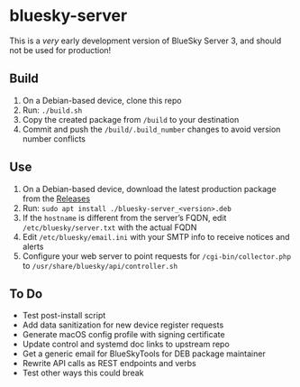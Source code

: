 # bluesky-server

This is a _very_ early development version of BlueSky Server 3, and should not be used for production!

## Build

1. On a Debian-based device, clone this repo
1. Run: `./build.sh`
1. Copy the created package from `/build` to your destination
1. Commit and push the `/build/.build_number` changes to avoid version number conflicts

## Use

1. On a Debian-based device, download the latest production package from the [Releases](releases)
1. Run: `sudo apt install ./bluesky-server_<version>.deb`
1. If the `hostname` is different from the server’s FQDN, edit `/etc/bluesky/server.txt` with the actual FQDN
1. Edit `/etc/bluesky/email.ini` with your SMTP info to receive notices and alerts
1. Configure your web server to point requests for `/cgi-bin/collector.php` to `/usr/share/bluesky/api/controller.sh`

## To Do

- Test post-install script
- Add data sanitization for new device register requests
- Generate macOS config profile with signing certificate
- Update control and systemd doc links to upstream repo
- Get a generic email for BlueSkyTools for DEB package maintainer
- Rewrite API calls as REST endpoints and verbs
- Test other ways this could break
